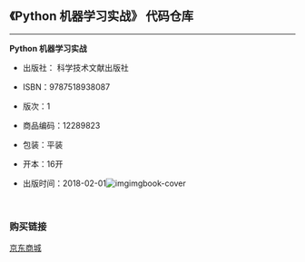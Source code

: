## **《Python 机器学习实战》 代码仓库**

------

**Python 机器学习实战**

- 出版社： 科学技术文献出版社
- ISBN：9787518938087
- 版次：1
- 商品编码：12289823
- 包装：平装
- 开本：16开
- 出版时间：2018-02-01![![img](file:///C:/Users/yimeng.zhang/Documents/git/How-to-Python-and-Machine-Learning-Book/imgs/book-cover.jpg?lastModify=1518101896)![img](file:///C:/Users/yimeng.zhang/Documents/git/How-to-Python-and-Machine-Learning-Book/imgs/book-cover.jpg?lastModify=1518101896)book-cover](imgs/book-cover.jpg)

  ​





### **购买链接**

[京东商城](https://item.jd.com/12289823.html)

